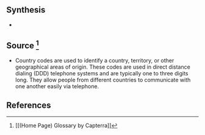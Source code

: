 ## Synthesis
- 
## Source [^1]
- Country codes are used to identify a country, territory, or other geographical areas of origin. These codes are used in direct distance dialing (DDD) telephone systems and are typically one to three digits long. They allow people from different countries to communicate with one another easily via telephone.
## References

[^1]: [[(Home Page) Glossary by Capterra]]